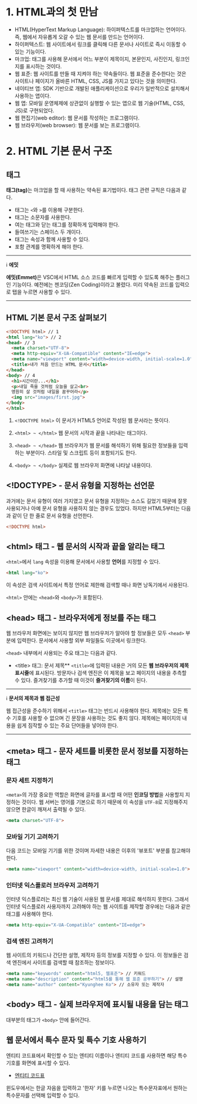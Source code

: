 # 1. HTML과의 첫 만남
- HTML(HyperText Markup Language): 하이퍼텍스트를 마크업하는 언어이다. 즉, 웹에서 자유롭게 오갈 수 있는 웹 문서를 만드는 언어이다.
- 하이퍼텍스트: 웹 사이트에서 링크를 클릭해 다른 문서나 사이트로 즉시 이동할 수 있는 기능이다.
- 마크업: 태그를 사용해 문서에서 어느 부분이 제목이지, 본문인지, 사진인지, 링크인지를 표시하는 것이다.
- 웹 표준: 웹 사이트를 만들 때 지켜야 하는 약속들이다. 웹 표준을 준수한다는 것은 사이트나 페이지가 올바른 HTML, CSS, JS를 가지고 있다는 것을 의미한다.
- 네이티브 앱: SDK 기반으로 개발된 애플리케이션으로 우리가 일반적으로 설치해서 사용하는 앱이다.
- 웹 앱: 모바일 운영체제에 상관없이 실행할 수 있는 앱으로 웹 기술(HTML, CSS, JS)로 구현되었다.
- 웹 편집기(web editor): 웹 문서를 작성하는 프로그램이다.
- 웹 브라우저(web browser): 웹 문서를 보는 프로그램이다.

# 2. HTML 기본 문서 구조
## 태그
<strong>태그(tag)</strong>는 마크업을 할 때 사용하는 약속된 표기법이다. 태그 관련 규칙은 다음과 같다.

- 태그는 `<`와 `>`를 이용해 구분한다.
- 태그는 소문자를 사용한다.
- 여는 태그와 닫는 태그를 정확하게 입력해야 한다.
- 들여쓰기는 스페이스 두 개이다.
- 태그는 속성과 함께 사용할 수 있다.
- 포함 관계를 명확하게 해야 한다.

---
:information_source: **에밋**

<strong>에밋(Emmet)</strong>은 VSC에서 HTML 소스 코드를 빠르게 입력할 수 있도록 해주는 플러그인 기능이다. 예전에는 젠코딩(Zen Coding)이라고 불렸다. 미리 약속된 코드를 입력으로 탭을 누르면 사용할 수 있다.

---

## HTML 기본 문서 구조 살펴보기
```html
<!DOCTYPE html> // 1
<html lang="ko"> // 2
<head> // 3
  <meta charset="UTF-8">
  <meta http-equiv="X-UA-Compatible" content="IE=edge">
  <meta name="viewport" content="width=device-width, initial-scale=1.0">
  <title>내가 처음 만드는 HTML 문서</title>
</head>
<body> // 4
  <h1>시간이란...</h1>
  <p>내일 죽을 것처럼 오늘을 살고<br>
  영원히 살 것처럼 내일을 꿈꾸어라</p>
  <img src="images/first.jpg">
</body>
</html>
```
1. `<!DOCTYPE html>`
이 문서가 HTML5 언어로 작성된 웹 문서라는 뜻이다.

2. `<html> ~ </html>`
웹 문서의 시작과 끝을 나타내는 태그이다.

3. `<head> ~ </head>`
웹 브라우저가 웹 문서를 해석하기 위해 필요한 정보들을 입력하는 부분이다. 스타일 및 스크립트 등이 포함되기도 한다.

4. `<body> ~ </body>`
실제로 웹 브라우저 화면에 나타날 내용이다.

## <!DOCTYPE> - 문서 유형을 지정하는 선언문

과거에는 문서 유형이 여러 가지였고 문서 유형을 지정하는 소스도 길었기 때문에 잘못 사용되거나 아예 문서 유형을 사용하지 않는 경우도 있었다. 하지만 HTML5부터는 다음과 같이 단 한 줄로 문서 유형을 선언한다.
```html
<!DOCTYPE html>
```

## \<html> 태그 - 웹 문서의 시작과 끝을 알리는 태그

`<html>`에서 `lang` 속성을 이용해 문서에서 사용할 **언어**를 지정할 수 있다.
```html
<html lang="ko">
```
이 속성은 검색 사이트에서 특정 언어로 제한해 검색할 때나 화면 낭독기에서 사용된다.

`<html>` 안에는 `<head>`와 `<body>`가 포함된다.

## \<head> 태그 - 브라우저에게 정보를 주는 태그

웹 브라우저 화면에는 보이지 않지만 웹 브라우저가 알아야 할 정보들은 모두 `<head>` 부분에 입력한다. 문서에서 사용할 외부 파일들도 이곳에서 링크한다.

`<head>` 내부에서 사용되는 주요 태그는 다음과 같다.

- \<title> 태그: 문서 제목**
`<title>`에 입력된 내용은 거의 모든 **웹 브라우저의 제목 표시줄**에 표시된다. 방문자나 검색 엔진은 이 제목을 보고 페이지의 내용을 추측할 수 있다. 즐겨찾기를 추가할 때 이것이 **즐겨찾기의 이름**이 된다.

---
:information_source: **문서의 제목과 웹 접근성**

웹 접근성을 준수하기 위해서 `<title>` 태그는 반드시 사용해야 한다. 제목에는 모든 특수 기호를 사용할 수 없으며 긴 문장을 사용하는 것도 좋지 않다. 제목에는 페이지의 내용을 쉽게 짐작할 수 있는 주요 단어들을 넣어야 한다.

---

## \<meta> 태그 - 문자 세트를 비롯한 문서 정보를 지정하는 태그

### 문자 세트 지정하기
`<meta>`의 가장 중요한 역할은 화면에 글자를 표시할 때 어떤 **인코딩 방법**을 사용할지 지정하는 것이다. 웹 서버는 영어를 기본으로 하기 때문에 이 속성을 `UTF-8`로 지정해주지 않으면 한글이 깨져서 출력될 수 있다.
```html
<meta charset="UTF-8">
```

### 모바일 기기 고려하기
다음 코드는 모바일 기기를 위한 것이며 자세한 내용은 이후의 '뷰포트' 부분를 참고해야 한다.
```html
<meta name="viewport" content="width=device-width, initial-scale=1.0">
```

### 인터넷 익스플로러 브라우저 고려하기
인터넷 익스플로러는 최신 웹 기술이 사용된 웹 문서를 제대로 해석하지 못한다. 그래서 인터넷 익스플로러 사용자까지 고려해야 하는 웹 사이트를 제작할 경우에는 다음과 같은 태그를 사용해야 한다.
```html
<meta http-equiv="X-UA-Compatible" content="IE=edge">
```

### 검색 엔진 고려하기
웹 사이트의 키워드나 간단한 설명, 제작자 등의 정보를 지정할 수 있다. 이 정보들은 검색 엔진에서 사이트를 검색할 때 참조하는 정보이다.
```html
<meta name="keywords" content="html5, 웹표준"> // 키워드
<meta name="description" content="html5를 통해 웹 표준 공부하기"> // 설명
<meta name="author" content="Kyunghee Ko"> // 소유자 또는 제작자
```

## \<body> 태그 - 실제 브라우저에 표시될 내용을 담는 태그
대부분의 태그가 `<body>` 안에 들어간다.

## 웹 문서에서 특수 문자 및 특수 기호 사용하기
엔티티 코드표에서 확인할 수 있는 엔티티 이름이나 엔티티 코드를 사용하면 해당 특수 기호를 화면에 표시할 수 있다.
- [엔티티 코드표](https://dev.w3.org/html5/html-author/charref)

윈도우에서는 한글 자음을 입력하고 '한자' 키를 누르면 나오는 특수문자표에서 원하는 특수문자를 선택해 입력할 수 있다.
